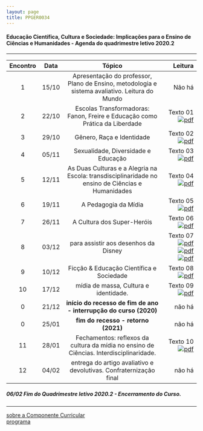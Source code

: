 ```yaml
---
layout: page
title: PPGER0034
---
```

#### Educação Científica, Cultura e Sociedade: Implicações para o Ensino de Ciências e Humanidades - Agenda do quadrimestre letivo 2020.2
---

| Encontro | Data  | Tópico | Leitura |
| :---: | --- | :---: | ---: |
| 1| 15/10	| Apresentação do professor, Plano de Ensino, metodologia e sistema avaliativo. Leitura do Mundo | Não há |
| 2| 22/10	| Escolas Transformadoras: Fanon, Freire e  Educação como Prática da Liberdade | Texto 01 [ ![pdf](/pages/icons16/pdf-icon.png)](/aulas/PPGER0034/textos/PINHEIROEnancib2011b.pdf) |
| 3| 29/10	|	Gênero, Raça e Identidade  | Texto 02 [ ![pdf](/pages/icons16/pdf-icon.png)](/aulas/PPGER0034/textos/PINHEIROEnancib2011b.pdf) |
| 4| 05/11	|	Sexualidade, Diversidade e Educação | Texto 03  [ ![pdf](/pages/icons16/pdf-icon.png)](/aulas/PPGER0034/textos/PINHEIROEnancib2011b.pdf) |
| 5| 12/11	| As Duas Culturas e a Alegria na Escola: transdisciplinaridade no ensino de Ciências e Humanidades | Texto 04 [ ![pdf](/pages/icons16/pdf-icon.png)](/aulas/PPGER0034/textos/PINHEIROEnancib2011b.pdf) |
| 6| 19/11	|	A Pedagogia da Mídia | Texto 05 [ ![pdf](/pages/icons16/pdf-icon.png)](aulas/PPGER0034/textos/Gênero-Joan-Scott.pdf)  |
| 7| 26/11	|	A Cultura dos Super-Heróis | Texto 06 [ ![pdf](/pages/icons16/pdf-icon.png)](/aulas/PPGER0034/textos/PINHEIROEnancib2011b.pdf) |
| 8| 03/12	|	para assistir aos desenhos da Disney  | Texto 07 [ ![pdf](/pages/icons16/pdf-icon.png)](/aulas/PPGER0034/textos/O_vilão_desviante_Uma_leitura_sociocultural_pela_perspectiva_de_gênero_de_Scar_em_O_Rei_Leão.pdf) [ ![pdf](/pages/icons16/pdf-icon.png)](aulas/PPGER0034/textos/O_VILÃO_SUSPEITO_O_QUE_HÁ_DE_ERRADO_COM_A_MASCULINIDADE_DOS_VILÕES_DA_DISNEY.pdf) [ ![pdf](/pages/icons16/pdf-icon.png)](aulas/PPGER0034/textos/Para_assistir_aos_vilões_Disney_abjeção_e_heteronormatividade_em_A_Pequena_Sereia.pdf)|
| 9| 10/12	|	Ficção & Educação Científica e Sociedade | Texto 08 [ ![pdf](/pages/icons16/pdf-icon.png)](/aulas/PPGER0034/textos/PINHEIROEnancib2011b.pdf) |
| 10|17/12	|	 mídia de massa, Cultura e identidade.| Texto 09 [ ![pdf](/pages/icons16/pdf-icon.png)](/aulas/PPGER0034/textos/PINHEIROEnancib2011b.pdf) |
| 0 |21/12	| **início do recesso de fim de ano - interrupção do curso (2020)** | não há |
| 0 |25/01 | **fim do recesso - retorno  (2021)** | não há |
| 11|28/01	|	 Fechamentos: reflexos da cultura da mídia no ensino de Ciências. Interdisciplinaridade. | Texto 10 [ ![pdf](/pages/icons16/pdf-icon.png)](/aulas/PPGER0034/textos/PINHEIROEnancib2011b.pdf) |
| 12|04/02	|	 entrega do artigo avaliativo e devolutivas. Confraternização final | não há |

#####  06/02		Fim do Quadrimestre letivo 2020.2 - Encerramento do Curso.

---
[sobre a Componente Curricular](index.html)  
[programa](programa.html)
